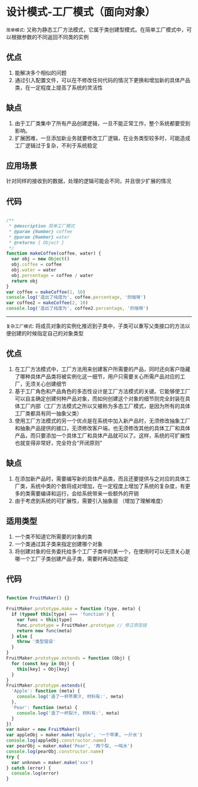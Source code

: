 # 设计模式-工厂模式（面向对象）

  `简单模式`: 又称为静态工厂方法模式，它属于类创建型模式。在简单工厂模式中，可以根据参数的不同返回不同类的实例

## 优点

1. 能解决多个相似的问题
2. 通过引入配置文件，可以在不修改任何代码的情况下更换和增加新的具体产品类，在一定程度上提高了系统的灵活性

## 缺点

1. 由于工厂类集中了所有产品创建逻辑，一旦不能正常工作，整个系统都要受到影响。
2. 扩展困难，一旦添加新业务就要修改工厂逻辑，在业务类型较多时，可能造成工厂逻辑过于复杂，不利于系统稳定

## 应用场景

  针对同样的接收到的数据，处理的逻辑可能会不同，并且很少扩展的情况

## 代码

```js

/**
 * @description 简单工厂模式
 * @param {Number} coffee 
 * @param {Number} water
 * @returns { Object }
 */
function makeCoffee(coffee, water) {
  var obj = new Object()
  obj.coffee = coffee
  obj.water = water
  obj.percentage = coffee / water
  return obj
}
var coffee = makeCoffee(1, 10)
console.log('造出了纯度为', coffee.percentage, '的咖啡')
var coffee2 = makeCoffee(2, 10)
console.log('造出了纯度为', coffee2.percentage, '的咖啡')

```

---

`复杂工厂模式`: 将成员对象的实例化推迟到子类中，子类可以重写父类接口的方法以便创建的时候指定自己的对象类型

## 优点

1. 在工厂方法模式中，工厂方法用来创建客户所需要的产品，同时还向客户隐藏了哪种具体产品类将被实例化这一细节，用户只需要关心所需产品对应的工厂，无须关心创建细节
2. 基于工厂角色和产品角色的多态性设计是工厂方法模式的关键。它能够使工厂可以自主确定创建何种产品对象，而如何创建这个对象的细节则完全封装在具体工厂内部（工厂方法模式之所以又被称为多态工厂模式，是因为所有的具体工厂类都具有同一抽象父类）
3. 使用工厂方法模式的另一个优点是在系统中加入新产品时，无须修改抽象工厂和抽象产品提供的接口，无须修改客户端，也无须修改其他的具体工厂和具体产品，而只要添加一个具体工厂和具体产品就可以了。这样，系统的可扩展性也就变得非常好，完全符合“开闭原则”

## 缺点

1. 在添加新产品时，需要编写新的具体产品类，而且还要提供与之对应的具体工厂类，系统中类的个数将成对增加，在一定程度上增加了系统的复杂度，有更多的类需要编译和运行，会给系统带来一些额外的开销
2. 由于考虑到系统的可扩展性，需要引入抽象层 （增加了理解难度）

## 适用类型

1. 一个类不知道它所需要的对象的类
2. 一个类通过其子类来指定创建哪个对象
3. 将创建对象的任务委托给多个工厂子类中的某一个，在使用时可以无须关心是哪一个工厂子类创建产品子类，需要时再动态指定

## 代码

```js

function FruitMaker() {}

FruitMaker.prototype.make = function (type, meta) {
  if (typeof this[type] === 'function') {
    var func = this[type]
    func.prototype = FruitMaker.prototype // 修正原型链
    return new func(meta)
  } else {
    throw '类型错误'
  }
}
FruitMaker.prototype.extends = function (Obj) {
  for (const key in Obj) {
    this[key] = Obj[key]
  }
}
FruitMaker.prototype.extends({
  'Apple': function (meta) {
    console.log('造了一杯苹果汁, 材料有:', meta)
  },
  'Pear': function (meta) {
    console.log('造了一杯梨汁, 材料有:', meta)
  }
})
var maker = new FruitMaker()
var appleObj = maker.make('Apple', '一个苹果, 一斤水')
console.log(appleObj.constructor.name)
var pearObj = maker.make('Pear', '两个梨, 一吨水')
console.log(pearObj.constructor.name)
try {
  var unknown = maker.make('xxx')
} catch (error) {
  console.log(error)
}

```
